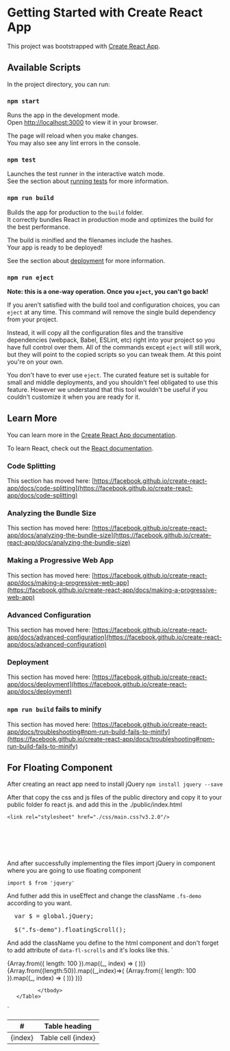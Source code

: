# Getting Started with Create React App

This project was bootstrapped with [Create React App](https://github.com/facebook/create-react-app).

## Available Scripts

In the project directory, you can run:

### `npm start`

Runs the app in the development mode.\
Open [http://localhost:3000](http://localhost:3000) to view it in your browser.

The page will reload when you make changes.\
You may also see any lint errors in the console.

### `npm test`

Launches the test runner in the interactive watch mode.\
See the section about [running tests](https://facebook.github.io/create-react-app/docs/running-tests) for more information.

### `npm run build`

Builds the app for production to the `build` folder.\
It correctly bundles React in production mode and optimizes the build for the best performance.

The build is minified and the filenames include the hashes.\
Your app is ready to be deployed!

See the section about [deployment](https://facebook.github.io/create-react-app/docs/deployment) for more information.

### `npm run eject`

**Note: this is a one-way operation. Once you `eject`, you can't go back!**

If you aren't satisfied with the build tool and configuration choices, you can `eject` at any time. This command will remove the single build dependency from your project.

Instead, it will copy all the configuration files and the transitive dependencies (webpack, Babel, ESLint, etc) right into your project so you have full control over them. All of the commands except `eject` will still work, but they will point to the copied scripts so you can tweak them. At this point you're on your own.

You don't have to ever use `eject`. The curated feature set is suitable for small and middle deployments, and you shouldn't feel obligated to use this feature. However we understand that this tool wouldn't be useful if you couldn't customize it when you are ready for it.

## Learn More

You can learn more in the [Create React App documentation](https://facebook.github.io/create-react-app/docs/getting-started).

To learn React, check out the [React documentation](https://reactjs.org/).

### Code Splitting

This section has moved here: [https://facebook.github.io/create-react-app/docs/code-splitting](https://facebook.github.io/create-react-app/docs/code-splitting)

### Analyzing the Bundle Size

This section has moved here: [https://facebook.github.io/create-react-app/docs/analyzing-the-bundle-size](https://facebook.github.io/create-react-app/docs/analyzing-the-bundle-size)

### Making a Progressive Web App

This section has moved here: [https://facebook.github.io/create-react-app/docs/making-a-progressive-web-app](https://facebook.github.io/create-react-app/docs/making-a-progressive-web-app)

### Advanced Configuration

This section has moved here: [https://facebook.github.io/create-react-app/docs/advanced-configuration](https://facebook.github.io/create-react-app/docs/advanced-configuration)

### Deployment

This section has moved here: [https://facebook.github.io/create-react-app/docs/deployment](https://facebook.github.io/create-react-app/docs/deployment)

### `npm run build` fails to minify

This section has moved here: [https://facebook.github.io/create-react-app/docs/troubleshooting#npm-run-build-fails-to-minify](https://facebook.github.io/create-react-app/docs/troubleshooting#npm-run-build-fails-to-minify)




## For Floating Component

After creating an react app need to install jQuery
`
  npm install jquery --save
`

After that copy the css and js files of the public directory and copy it to your public folder fo react js.
and add this in the ./public/index.html


`<link rel="stylesheet" href="./css/main.css?v3.2.0"/>`
<pre>
  <script src="./js/jquery-3.6.0.slim.min.js"></script>
  <script src="./js/jquery.floatingscroll.min.js?v3.2.0"></script>
</pre>


And after successfully implementing the files import jQuery in component where you are going to use floating component

`import $ from 'jquery'`

And futher add this in useEffect and change the className `.fs-demo` according to you want.

<pre>
  var $ = global.jQuery;
  
  $(".fs-demo").floatingScroll();
</pre>

And add the className you define to the html component and don't forget to add attribute of `data-fl-scrolls` and it's looks like this.
`
<div  className=" table-outer fs-demo" data-fl-scrolls>
        <Table className='table'>
              <thead>
                  <tr>
                      <th>#</th>
                      {Array.from({ length: 100 }).map((_, index) => (
                          <th key={index}>Table heading</th>
                      ))}
                  </tr>
              </thead>
              <tbody>
                  {Array.from({length:50}).map((_,index)=>(
                      <tr key={index}>
                          <td>{index}</td>
                          {Array.from({ length: 100 }).map((_, index) => (
                              <td key={index}>Table cell {index}</td>
                          ))}
                      </tr>
                  ))}

              </tbody>
       </Table>
</div>
`
